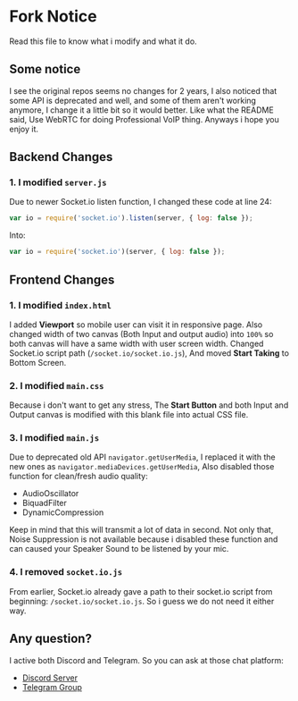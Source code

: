 # Fork Notice
Read this file to know what i modify and what it do.

## Some notice
I see the original repos seems no changes for 2 years, I also noticed that some API is deprecated and well, and some of them aren't working anymore, I change it a little bit so it would better. Like what the README said, Use WebRTC for doing Professional VoIP thing. Anyways i hope you enjoy it. 

## Backend Changes
### 1. I modified `server.js`
Due to newer Socket.io listen function, I changed these code at line 24:
```js
var io = require('socket.io').listen(server, { log: false });
```
Into:
```js
var io = require('socket.io')(server, { log: false });
```
## Frontend Changes
### 1. I modified `index.html`
I added **Viewport** so mobile user can visit it in responsive page. Also changed width of two canvas (Both Input and output audio) into `100%` so both canvas will have a same width with user screen width. Changed Socket.io script path (`/socket.io/socket.io.js`), And moved **Start Taking** to Bottom Screen.

### 2. I modified `main.css`
Because i don't want to get any stress, The **Start Button** and both Input and Output canvas is modified with this blank file into actual CSS file.

### 3. I modified `main.js`
Due to deprecated old API `navigator.getUserMedia`, I replaced it with the new ones as `navigator.mediaDevices.getUserMedia`, Also disabled those function for clean/fresh audio quality:
 - AudioOscillator
 - BiquadFilter
 - DynamicCompression

Keep in mind that this will transmit a lot of data in second. Not only that, Noise Suppression is not available because i disabled these function and can caused your Speaker Sound to be listened by your mic.

### 4. I removed `socket.io.js`
From earlier, Socket.io already gave a path to their socket.io script from beginning: `/socket.io/socket.io.js`. So i guess we do not need it either way.

## Any question?
I active both Discord and Telegram. So you can ask at those chat platform:
- [Discord Server](https://discord.gg/9S3ZCDR)
- [Telegram Group](https://t.me/yonlecoder)
